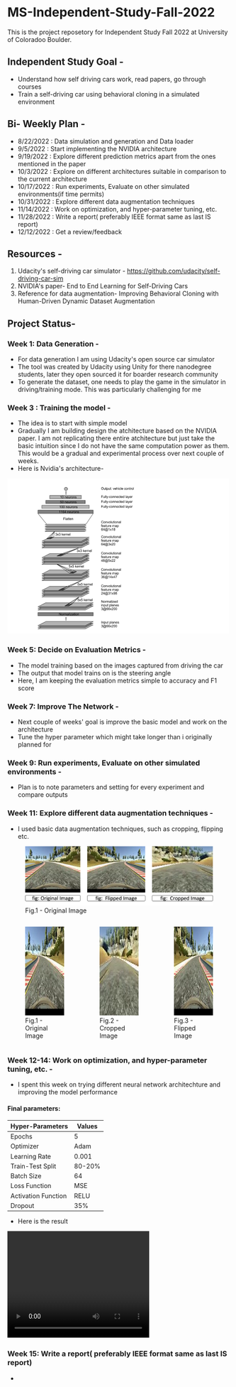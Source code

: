 # MS-Independent-Study-Fall-2022

This is the project reposetory for Independent Study Fall 2022 at University of Coloradoo Boulder.

## Independent Study Goal -

- Understand how self driving cars work, read papers, go through courses
- Train a self-driving car using behavioral cloning in a simulated environment

## Bi- Weekly Plan -

- 8/22/2022	: Data simulation and generation and Data loader
- 9/5/2022	: Start implementing the NVIDIA architecture
- 9/19/2022	: Explore different prediction metrics apart from the ones mentioned in the paper
- 10/3/2022	: Explore on different architectures suitable in comparison to the current architecture
- 10/17/2022 : Run experiments, Evaluate on other simulated environments(if time permits)
- 10/31/2022 : Explore different data augmentation techniques
- 11/14/2022 : Work on optimization, and hyper-parameter tuning, etc.
- 11/28/2022 : Write a report( preferably IEEE format same as last IS report)
- 12/12/2022 : Get a review/feedback

## Resources -

1. Udacity's self-driving car simulator - https://github.com/udacity/self-driving-car-sim
2. NVIDIA's paper- End to End Learning for Self-Driving Cars
3. Reference for data augmentation- Improving Behavioral Cloning with Human-Driven Dynamic Dataset Augmentation

## Project Status- 

### Week 1: Data Generation -

- For data generation I am using Udacity's open source car simulator
- The tool was created by Udacity using Unity for there nanodegree students, later they open sourced it for boarder research community
- To generate the dataset, one needs to play the game in the simulator in driving/training mode. This was particularly challenging for me

### Week 3 : Training the model -

- The idea is to start with simple model
- Gradually I am building design the atchitecture based on the NVIDIA paper. I am not replicating there entire atchitecture but just take the basic intuition since I do not have the same computation power as them. This would be a gradual and experimental process over next couple of weeks. 
- Here is Nvidia's architecture-

<img src="images\NVIDIA-architecture.png" width="500" height="350">

### Week 5: Decide on Evaluation Metrics -

- The model training based on the images captured from driving the car
- The output that model trains on is the steering angle
- Here, I am keeping the evaluation metrics simple to accuracy and F1 score

### Week 7: Improve The Network -

- Next couple of weeks' goal is improve the basic model and work on the architecture
- Tune the hyper parameter which might take longer than i originally planned for

### Week 9: Run experiments, Evaluate on other simulated environments -

- Plan is to note parameters and setting for every experiment and compare outputs

### Week 11: Explore different data augmentation techniques -
- I used basic data augmentation techniques, such as cropping, flipping etc.

<figure>
  <img src="images\data-augmentation.PNG">
  <figcaption>Fig.1 - Original Image</figcaption>
</figure>

<div class="image-container">
<style>
  .image-container {
      display: flex;
  }
</style>
<figure>
  <img src="output\track1.PNG" width="200" height="200">
  <figcaption>Fig.1 - Original Image</figcaption>
</figure>
<figure>
  <img src="output\track1_cropped.PNG" width="200" height="200">
  <figcaption>Fig.2 - Cropped Image</figcaption>
</figure>
<figure>
  <img src="output\track1_flipped.PNG" width="200" height="200">
  <figcaption>Fig.3 - Flipped Image</figcaption>
</figure>
</div>

### Week 12-14: Work on optimization, and hyper-parameter tuning, etc. -

- I spent this week on trying different neural network architechture and improving the model performance
#### Final parameters:

| Hyper-Parameters  | Values  |
|---|---|
|  Epochs |  5  |
| Optimizer  | Adam   |
| Learning Rate  |  0.001  |
| Train-Test Split |  80-20%  |
| Batch Size  |  64  |
|  Loss Function |  MSE  |
| Activation Function  |  RELU  |
| Dropout  |  35%  |

- Here is the result

<video width="320" height="240" controls>
  <source src="output\output.mp4" type="video/mp4">
</video>

### Week 15: Write a report( preferably IEEE format same as last IS report)
- 